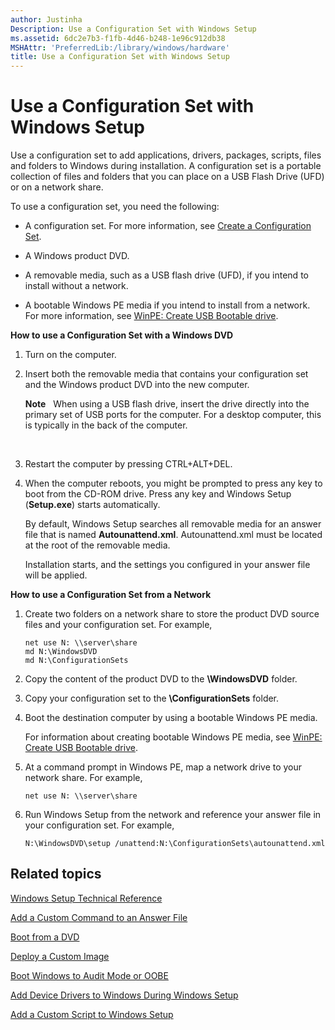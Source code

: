 ```yaml
---
author: Justinha
Description: Use a Configuration Set with Windows Setup
ms.assetid: 6dc2e7b3-f1fb-4d46-b248-1e96c912db38
MSHAttr: 'PreferredLib:/library/windows/hardware'
title: Use a Configuration Set with Windows Setup
---
```


# Use a Configuration Set with Windows Setup


Use a configuration set to add applications, drivers, packages, scripts, files and folders to Windows during installation. A configuration set is a portable collection of files and folders that you can place on a USB Flash Drive (UFD) or on a network share.

To use a configuration set, you need the following:

-   A configuration set. For more information, see [Create a Configuration Set](https://msdn.microsoft.com/library/windows/hardware/dn915081).

-   A Windows product DVD.

-   A removable media, such as a USB flash drive (UFD), if you intend to install without a network.

-   A bootable Windows PE media if you intend to install from a network. For more information, see [WinPE: Create USB Bootable drive](winpe-create-usb-bootable-drive.md).

**How to use a Configuration Set with a Windows DVD**

1.  Turn on the computer.

2.  Insert both the removable media that contains your configuration set and the Windows product DVD into the new computer.

    **Note**  
    When using a USB flash drive, insert the drive directly into the primary set of USB ports for the computer. For a desktop computer, this is typically in the back of the computer.

     

3.  Restart the computer by pressing CTRL+ALT+DEL.

4.  When the computer reboots, you might be prompted to press any key to boot from the CD-ROM drive. Press any key and Windows Setup (**Setup.exe**) starts automatically.

    By default, Windows Setup searches all removable media for an answer file that is named **Autounattend.xml**. Autounattend.xml must be located at the root of the removable media.

    Installation starts, and the settings you configured in your answer file will be applied.

**How to use a Configuration Set from a Network**

1.  Create two folders on a network share to store the product DVD source files and your configuration set. For example,

    ``` syntax
    net use N: \\server\share
    md N:\WindowsDVD
    md N:\ConfigurationSets
    ```

2.  Copy the content of the product DVD to the **\\WindowsDVD** folder.

3.  Copy your configuration set to the **\\ConfigurationSets** folder.

4.  Boot the destination computer by using a bootable Windows PE media.

    For information about creating bootable Windows PE media, see [WinPE: Create USB Bootable drive](winpe-create-usb-bootable-drive.md).

5.  At a command prompt in Windows PE, map a network drive to your network share. For example,

    ``` syntax
    net use N: \\server\share
    ```

6.  Run Windows Setup from the network and reference your answer file in your configuration set. For example,

    ``` syntax
    N:\WindowsDVD\setup /unattend:N:\ConfigurationSets\autounattend.xml
    ```

## <span id="related_topics"></span>Related topics


[Windows Setup Technical Reference](windows-setup-technical-reference.md)

[Add a Custom Command to an Answer File](https://msdn.microsoft.com/library/windows/hardware/dn915058)

[Boot from a DVD](boot-from-a-dvd.md)

[Deploy a Custom Image](deploy-a-custom-image.md)

[Boot Windows to Audit Mode or OOBE](boot-windows-to-audit-mode-or-oobe.md)

[Add Device Drivers to Windows During Windows Setup](add-device-drivers-to-windows-during-windows-setup.md)

[Add a Custom Script to Windows Setup](add-a-custom-script-to-windows-setup.md)

 

 






